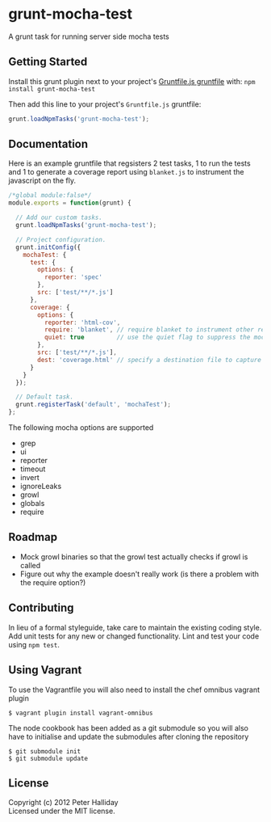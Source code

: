 # grunt-mocha-test

A grunt task for running server side mocha tests

## Getting Started
Install this grunt plugin next to your project's [Gruntfile.js gruntfile][getting_started] with: `npm install grunt-mocha-test`

Then add this line to your project's `Gruntfile.js` gruntfile:

```javascript
grunt.loadNpmTasks('grunt-mocha-test');
```

[grunt]: http://gruntjs.com
[getting_started]: http://gruntjs.com/getting-started

## Documentation

Here is an example gruntfile that regsisters 2 test tasks, 1 to run the tests and 1 to generate a coverage report using `blanket.js` to instrument the javascript on the fly.

```javascript
/*global module:false*/
module.exports = function(grunt) {

  // Add our custom tasks.
  grunt.loadNpmTasks('grunt-mocha-test');

  // Project configuration.
  grunt.initConfig({
    mochaTest: {
      test: {
        options: {
          reporter: 'spec'
        },
        src: ['test/**/*.js']
      },
      coverage: {
        options: {
          reporter: 'html-cov',
          require: 'blanket', // require blanket to instrument other required files on the fly
          quiet: true         // use the quiet flag to suppress the mocha console output
        },
        src: ['test/**/*.js'],
        dest: 'coverage.html' // specify a destination file to capture the mocha output (the quiet option does not suppress this)
      }
    }
  });

  // Default task.
  grunt.registerTask('default', 'mochaTest');
};
```

The following mocha options are supported

- grep
- ui
- reporter
- timeout
- invert
- ignoreLeaks
- growl
- globals
- require

## Roadmap

- Mock growl binaries so that the growl test actually checks if growl is called
- Figure out why the example doesn't really work (is there a problem with the require option?)

## Contributing
In lieu of a formal styleguide, take care to maintain the existing coding style. Add unit tests for any new or changed functionality. Lint and test your code using `npm test`.

## Using Vagrant
To use the Vagrantfile you will also need to install the chef omnibus vagrant plugin

`$ vagrant plugin install vagrant-omnibus`

The node cookbook has been added as a git submodule so you will also have to initialise and update the submodules after cloning the repository

```
$ git submodule init
$ git submodule update
```

## License
Copyright (c) 2012 Peter Halliday  
Licensed under the MIT license.
